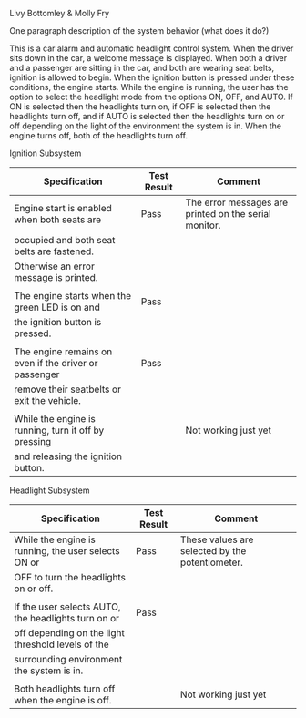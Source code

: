 Livy Bottomley & Molly Fry

One paragraph description of the system behavior (what does it do?)

This is a car alarm and automatic headlight control system. When the driver sits down in the car, a welcome message is displayed. When both a driver and a passenger are sitting in the car,
and both are wearing seat belts, ignition is allowed to begin. When the ignition button is pressed under these conditions, the engine starts. While the engine is running, the user has the 
option to select the headlight mode from the options ON, OFF, and AUTO. If ON is selected then the headlights turn on, if OFF is selected then the headlights turn off, and if AUTO is selected
then the headlights turn on or off depending on the light of the environment the system is in. When the engine turns off, both of the headlights turn off. 

Ignition Subsystem

|                     Specification                    |  Test Result  |                         Comment                       |
| ---------------------------------------------------- | ------------- |-------------------------------------------------------|
| Engine start is enabled when both seats are          | Pass          | The error messages are printed on the serial monitor. |
| occupied and both seat belts are fastened.           |               |                                                       |
| Otherwise an error message is printed.               |               |                                                       |
|                                                      |               |                                                       |
| The engine starts when the green LED is on and       | Pass          |                                                       |
| the ignition button is pressed.                      |               |                                                       |
|                                                      |               |                                                       |
| The engine remains on even if the driver or passenger| Pass          |                                                       |
| remove their seatbelts or exit the vehicle.          |               |                                                       |
|                                                      |               |                                                       |
| While the engine is running, turn it off by pressing |               | Not working just yet                                  |
| and releasing the ignition button.                   |               |                                                       |


Headlight Subsystem

|                     Specification                    |  Test Result  |                       Comment                      |
| ---------------------------------------------------- | ------------- |----------------------------------------------------|
| While the engine is running, the user selects ON or  | Pass          | These values are selected by the potentiometer.    |
| OFF to turn the headlights on or off.                |               |                                                    |
|                                                      |               |                                                    |
| If the user selects AUTO, the headlights turn on or  |  Pass         |                                                    |
| off depending on the light threshold levels of the   |               |                                                    |
| surrounding environment the system is in.            |               |                                                    |
|                                                      |               |                                                    |
| Both headlights turn off when the engine is off.     |               | Not working just yet                               |


